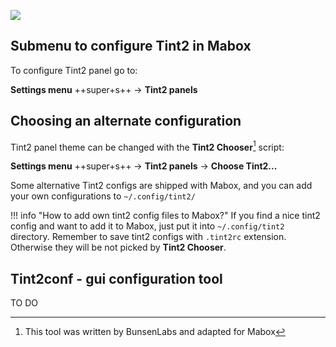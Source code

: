 
<div class="gal1">
    <a href="../../img/tint2.jpg" title="Tint2 panel configuration in Mabox"><img src="../../img/tint2.jpg" alt="" /></a>
</div>



![](../../img/)

## Submenu to configure Tint2 in Mabox
To configure Tint2 panel go to: 

**Settings menu** ++super+s++ -> **Tint2 panels**


## Choosing an alternate configuration

Tint2 panel theme can be changed with the **Tint2 Chooser**[^1] script:


**Settings menu** ++super+s++ -> **Tint2 panels** -> **Choose Tint2...**

Some alternative Tint2 configs are shipped with Mabox, and you can add your own configurations to `~/.config/tint2/`

!!! info "How to add own tint2 config files to Mabox?"
    If you find a nice tint2 config and want to add it to Mabox, just put it into `~/.config/tint2` directory. Remember to save tint2 configs with `.tint2rc` extension. Otherwise they will be not picked by **Tint2 Chooser**.


## Tint2conf - gui configuration tool

TO DO

[^1]: This tool was written by BunsenLabs and adapted for Mabox
